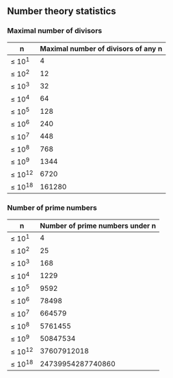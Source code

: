 ## Number theory statistics

### Maximal number of divisors

|n|Maximal number of divisors of any n|
|---|---|
|&le; 10<sup>1</sup>|4|
|&le; 10<sup>2</sup>|12|
|&le; 10<sup>3</sup>|32|
|&le; 10<sup>4</sup>|64|
|&le; 10<sup>5</sup>|128|
|&le; 10<sup>6</sup>|240|
|&le; 10<sup>7</sup>|448|
|&le; 10<sup>8</sup>|768|
|&le; 10<sup>9</sup>|1344|
|&le; 10<sup>12</sup>|6720|
|&le; 10<sup>18</sup>|161280|

### Number of prime numbers

|n|Number of prime numbers under n|
|---|---|
|&le; 10<sup>1</sup>|4|
|&le; 10<sup>2</sup>|25|
|&le; 10<sup>3</sup>|168|
|&le; 10<sup>4</sup>|1229|
|&le; 10<sup>5</sup>|9592|
|&le; 10<sup>6</sup>|78498|
|&le; 10<sup>7</sup>|664579|
|&le; 10<sup>8</sup>|5761455|
|&le; 10<sup>9</sup>|50847534|
|&le; 10<sup>12</sup>|37607912018|
|&le; 10<sup>18</sup>|24739954287740860|